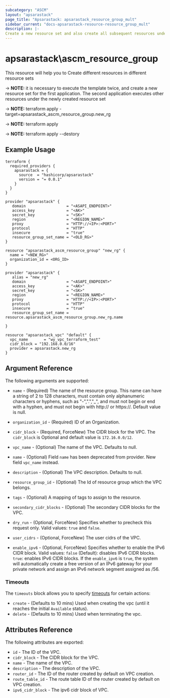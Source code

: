 ```yaml
---
subcategory: "ASCM"
layout: "apsarastack"
page_title: "Apsarastack: apsarastack_resource_group_mult"
sidebar_current: "docs-apsarastack-resource-resource_group_mult"
description: |-
Create a new resource set and also create all subsequent resources under this resource set
---
```


# apsarastack\ascm_resource_group
This resource will help you to  Create different resources in different resource sets 

-> **NOTE:** it is necessary to execute the template twice, and create a new resource set for the first application. The second application executes other resources under the newly created resource set

-> **NOTE:** terraform apply -target=apsarastack_ascm_resource_group.new_rg

-> **NOTE:** terraform apply

-> **NOTE:** terraform apply --destory

## Example Usage

```
terraform {
  required_providers {
    apsarastack = {
      source  = "hashicorp/apsarastack"
      version = "= 0.0.1"
    }
  }
}

provider "apsarastack" {
   domain                  = "<ASAPI_ENDPOINT>"
   access_key              = "<AK>"
   secret_key              = "<SK>"
   region                  = "<REGION_NAME>"
   proxy                   = "HTTP://<IP>:<PORT>"
   protocol                = "HTTP"
   insecure                = "true"
   resource_group_set_name = "<OLD_RG>"
}

resource "apsarastack_ascm_resource_group" "new_rg" {
  name = "<NEW_RG>"
  organization_id = <ORG_ID>
}

provider "apsarastack" {
   alias = "new_rg"
   domain                  = "<ASAPI_ENDPOINT>"
   access_key              = "<AK>"
   secret_key              = "<SK>"
   region                  = "<REGION_NAME>"
   proxy                   = "HTTP://<IP>:<PORT>"
   protocol                = "HTTP"
   insecure                = "true"
   resource_group_set_name = resource.apsarastack_ascm_resource_group.new_rg.name

}

resource "apsarastack_vpc" "default" {
  vpc_name       = "wy_vpc_terraform_test"
  cidr_block = "192.168.0.0/16"
  provider = apsarastack.new_rg
}
```

## Argument Reference

The following arguments are supported:
* `name` - (Required) The name of the resource group. This name can have a string of 2 to 128 characters, must contain only alphanumeric characters or hyphens, such as "-",".","_", and must not begin or end with a hyphen, and must not begin with http:// or https://. Default value is null.
* `organization_id` - (Required) ID of an Organization.

* `cidr_block` - (Required, ForceNew) The CIDR block for the VPC. The `cidr_block` is Optional and default value is `172.16.0.0/12`.
* `vpc_name` - (Optional) The name of the VPC. Defaults to null.
* `name` - (Optional) Field `name` has been deprecated from provider. New field `vpc_name` instead.
* `description` - (Optional) The VPC description. Defaults to null.
* `resource_group_id` - (Optional) The Id of resource group which the VPC belongs.
* `tags` - (Optional) A mapping of tags to assign to the resource.
* `secondary_cidr_blocks` - (Optional) The secondary CIDR blocks for the VPC.
* `dry_run` - (Optional, ForceNew) Specifies whether to precheck this request only. Valid values: `true` and `false`.
* `user_cidrs` - (Optional, ForceNew) The user cidrs of the VPC.
* `enable_ipv6` - (Optional, ForceNew) Specifies whether to enable the IPv6 CIDR block. Valid values: `false` (Default): disables IPv6 CIDR blocks. `true`: enables IPv6 CIDR blocks. If the `enable_ipv6` is `true`, the system will automatically create a free version of an IPv6 gateway for your private network and assign an IPv6 network segment assigned as /56.

### Timeouts

The `timeouts` block allows you to specify [timeouts](https://www.terraform.io/docs/configuration-0-11/resources.html#timeouts) for certain actions:

* `create` - (Defaults to 10 mins) Used when creating the vpc (until it reaches the initial `Available` status). 
* `delete` - (Defaults to 10 mins) Used when terminating the vpc. 

## Attributes Reference

The following attributes are exported:

* `id` - The ID of the VPC.
* `cidr_block` - The CIDR block for the VPC.
* `name` - The name of the VPC.
* `description` - The description of the VPC.
* `router_id` - The ID of the router created by default on VPC creation.
* `route_table_id` - The route table ID of the router created by default on VPC creation.
* `ipv6_cidr_block` - The ipv6 cidr block of VPC.